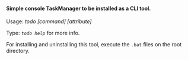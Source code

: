 #### Simple console TaskManager to be installed as a CLI tool.

Usage: *todo [command] [attribute]*

Type: *```todo help```* for more info.

For installing and uninstalling this tool, execute the ```.bat``` files on the root directory.